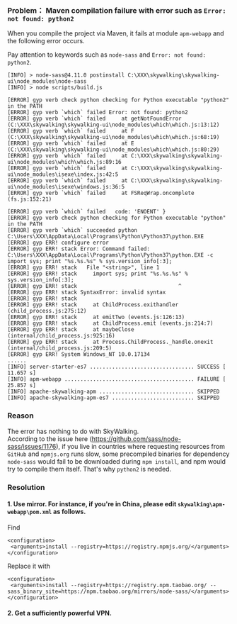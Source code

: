 ### Problem： Maven compilation failure with error such as `Error: not found: python2`
When you compile the project via Maven, it fails at module `apm-webapp` and the following error occurs.

Pay attention to keywords such as `node-sass` and `Error: not found: python2`.

```
[INFO] > node-sass@4.11.0 postinstall C:\XXX\skywalking\skywalking-ui\node_modules\node-sass
[INFO] > node scripts/build.js

[ERROR] gyp verb check python checking for Python executable "python2" in the PATH
[ERROR] gyp verb `which` failed Error: not found: python2
[ERROR] gyp verb `which` failed     at getNotFoundError (C:\XXX\skywalking\skywalking-ui\node_modules\which\which.js:13:12)
[ERROR] gyp verb `which` failed     at F (C:\XXX\skywalking\skywalking-ui\node_modules\which\which.js:68:19)
[ERROR] gyp verb `which` failed     at E (C:\XXX\skywalking\skywalking-ui\node_modules\which\which.js:80:29)
[ERROR] gyp verb `which` failed     at C:\XXX\skywalking\skywalking-ui\node_modules\which\which.js:89:16
[ERROR] gyp verb `which` failed     at C:\XXX\skywalking\skywalking-ui\node_modules\isexe\index.js:42:5
[ERROR] gyp verb `which` failed     at C:\XXX\skywalking\skywalking-ui\node_modules\isexe\windows.js:36:5
[ERROR] gyp verb `which` failed     at FSReqWrap.oncomplete (fs.js:152:21)

[ERROR] gyp verb `which` failed   code: 'ENOENT' }
[ERROR] gyp verb check python checking for Python executable "python" in the PATH
[ERROR] gyp verb `which` succeeded python C:\Users\XXX\AppData\Local\Programs\Python\Python37\python.EXE
[ERROR] gyp ERR! configure error 
[ERROR] gyp ERR! stack Error: Command failed: C:\Users\XXX\AppData\Local\Programs\Python\Python37\python.EXE -c import sys; print "%s.%s.%s" % sys.version_info[:3];
[ERROR] gyp ERR! stack   File "<string>", line 1
[ERROR] gyp ERR! stack     import sys; print "%s.%s.%s" % sys.version_info[:3];
[ERROR] gyp ERR! stack                                ^
[ERROR] gyp ERR! stack SyntaxError: invalid syntax
[ERROR] gyp ERR! stack 
[ERROR] gyp ERR! stack     at ChildProcess.exithandler (child_process.js:275:12)
[ERROR] gyp ERR! stack     at emitTwo (events.js:126:13)
[ERROR] gyp ERR! stack     at ChildProcess.emit (events.js:214:7)
[ERROR] gyp ERR! stack     at maybeClose (internal/child_process.js:925:16)
[ERROR] gyp ERR! stack     at Process.ChildProcess._handle.onexit (internal/child_process.js:209:5)
[ERROR] gyp ERR! System Windows_NT 10.0.17134
......
[INFO] server-starter-es7 ................................. SUCCESS [ 11.657 s]
[INFO] apm-webapp ......................................... FAILURE [ 25.857 s]
[INFO] apache-skywalking-apm .............................. SKIPPED
[INFO] apache-skywalking-apm-es7 .......................... SKIPPED
```

### Reason

The error has nothing to do with SkyWalking.   
According to the issue here (https://github.com/sass/node-sass/issues/1176), if you live in countries where requesting resources from `GitHub` and `npmjs.org` runs slow, some precompiled binaries for dependency `node-sass` would fail to be downloaded during `npm install`, and npm would try to compile them itself. That's why `python2` is needed.

### Resolution
#### 1. Use mirror. For instance, if you're in China, please edit `skywalking\apm-webapp\pom.xml` as follows.    
Find
```
<configuration>  
 <arguments>install --registry=https://registry.npmjs.org/</arguments>  
</configuration>
```
Replace it with
```
<configuration>  
 <arguments>install --registry=https://registry.npm.taobao.org/ --sass_binary_site=https://npm.taobao.org/mirrors/node-sass/</arguments>  
</configuration>
```
#### 2. Get a sufficiently powerful VPN.
